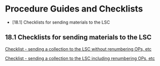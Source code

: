 # Procedure Guides and Checklists

* [18.1] Checklists for sending materials to the LSC


## 18.1 Checklists for sending materials to the LSC
[Checklist - sending a collection to the LSC without renumbering OPs, etc](https://emory.sharepoint.com/:b:/s/EUVRoseLibrary/EXQY65mS7X9PuqLnq0ECmh0BDzpI1swOpLtY-Ie3se0f0g?e=Qk0TqA)

[Checklist - sending a collection to the LSC including renumbering OPs, etc](https://emory.sharepoint.com/:b:/s/EUVRoseLibrary/EbV0eWTh6_ROhdsl1f3n9RsBQ4br1XSOf-ENDOGENgS8pQ?e=5zBeHF)

